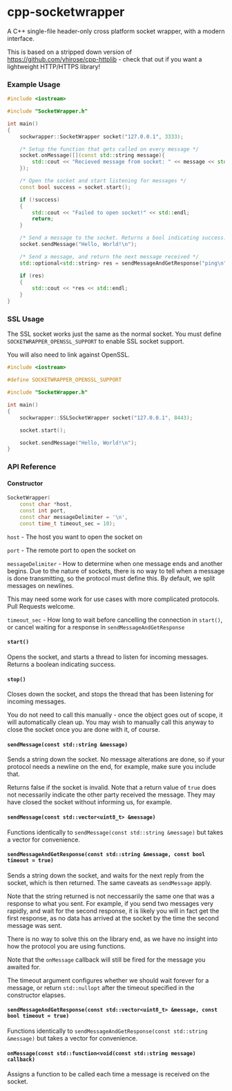 # cpp-socketwrapper

A C++ single-file header-only cross platform socket wrapper, with a modern interface.

This is based on a stripped down version of https://github.com/yhirose/cpp-httplib - check that out if you want a lightweight HTTP/HTTPS library!

### Example Usage

```cpp
#include <iostream>

#include "SocketWrapper.h"

int main()
{
    sockwrapper::SocketWrapper socket("127.0.0.1", 3333);

    /* Setup the function that gets called on every message */
    socket.onMessage([](const std::string message){
        std::cout << "Recieved message from socket: " << message << std::endl;
    });

    /* Open the socket and start listening for messages */
    const bool success = socket.start();

    if (!success)
    {
        std::cout << "Failed to open socket!" << std::endl;
        return;
    }

    /* Send a message to the socket. Returns a bool indicating success. */
    socket.sendMessage("Hello, World!\n");

    /* Send a message, and return the next message received */
    std::optional<std::string> res = sendMessageAndGetResponse("ping\n");

    if (res)
    {
        std::cout << *res << std::endl;
    }
}
```

### SSL Usage

The SSL socket works just the same as the normal socket.
You must define `SOCKETWRAPPER_OPENSSL_SUPPORT` to enable SSL socket support.

You will also need to link against OpenSSL.

```cpp
#include <iostream>

#define SOCKETWRAPPER_OPENSSL_SUPPORT

#include "SocketWrapper.h"

int main()
{
    sockwrapper::SSLSocketWrapper socket("127.0.0.1", 8443);

    socket.start();

    socket.sendMessage("Hello, World!\n");
}
```

### API Reference


#### Constructor

```cpp
SocketWrapper(
    const char *host,
    const int port,
    const char messageDelimiter = '\n',
    const time_t timeout_sec = 10);
```

`host` - The host you want to open the socket on

`port` - The remote port to open the socket on

`messageDelimiter` - How to determine when one message ends and another begins. Due to the nature of sockets, there is no way to tell when a message is done transmitting, so the protocol must define this. By default, we split messages on newlines.

This may need some work for use cases with more complicated protocols. Pull Requests welcome.

`timeout_sec` - How long to wait before cancelling the connection in `start()`, or cancel waiting for a response in `sendMessageAndGetResponse`

#### `start()`

Opens the socket, and starts a thread to listen for incoming messages. Returns a boolean indicating success.

#### `stop()`

Closes down the socket, and stops the thread that has been listening for incoming messages.

You do not need to call this manually - once the object goes out of scope, it will automatically clean up. 
You may wish to manually call this anyway to close the socket once you are done with it, of course.

#### `sendMessage(const std::string &message)`

Sends a string down the socket. No message alterations are done, so if your protocol needs a newline on the end, for example, make sure you include that.

Returns false if the socket is invalid. Note that a return value of `true` does not necessarily indicate the other party received the message. They may have closed the socket without informing us, for example.

#### `sendMessage(const std::vector<uint8_t> &message)`

Functions identically to `sendMessage(const std::string &message)` but takes a vector for convenience.

#### `sendMessageAndGetResponse(const std::string &message, const bool timeout = true)`

Sends a string down the socket, and waits for the next reply from the socket, which is then returned. The same caveats as `sendMessage` apply.

Note that the string returned is not neccessarily the same one that was a response to what you sent.
For example, if you send two messages very rapidly, and wait for the second response, it is likely you will in fact get the first response, as no data has arrived at the socket by the time the second message was sent.

There is no way to solve this on the library end, as we have no insight into how the protocol you are using functions.

Note that the `onMessage` callback will still be fired for the message you awaited for.

The timeout argument configures whether we should wait forever for a message, or return `std::nullopt` after the timeout specified in the constructor elapses.

#### `sendMessageAndGetResponse(const std::vector<uint8_t> &message, const bool timeout = true)`

Functions identically to `sendMessageAndGetResponse(const std::string &message)` but takes a vector for convenience.

#### `onMessage(const std::function<void(const std::string message) callback)`

Assigns a function to be called each time a message is received on the socket.
